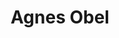 ---
title: "Agnes Obel"
summary: "Agnes Caroline Thaarup Obel is a Danish singer, songwriter, and musician based in Berlin. Her debut album, Philharmonics , was released by PIAS Recordings, and was certified gold in June 2011 by the Belgian Entertainment Association after selling 10,000 units. At the Danish Music Awards in November 2011, Obel won five prizes, including Best Album and Best Debut Artist. Her second album Aventine received positive reviews and charted inside the top 40 of the charts in nine countries. Obel's third album Citizen of Glass received acclaim from music critics and the IMPALA Album of the Year Award 2016. In 2018, she curated and performed a compilation album for Late Night Tales series titled Late Night Tales: Agnes Obel. It features artists such as Nina Simone, Henry Mancini, Ray Davies, Michelle Gurevich, Can, and Yello. Her fourth album, Myopia was released in February 2020."
image: "agnes-obel.jpg"
apple_music_artist_url: "https://music.apple.com/gb/artist/agnes-obel/369610392"
wikipedia_url: "https://en.wikipedia.org/wiki/Agnes_Obel"
---